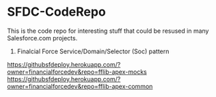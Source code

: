 # SFDC-CodeRepo

This is the code repo for interesting stuff that could be resused in many Salesforce.com projects.

1) Finalcial Force Service/Domain/Selector (Soc) pattern

https://githubsfdeploy.herokuapp.com/?owner=financialforcedev&repo=fflib-apex-mocks
https://githubsfdeploy.herokuapp.com/?owner=financialforcedev&repo=fflib-apex-common

